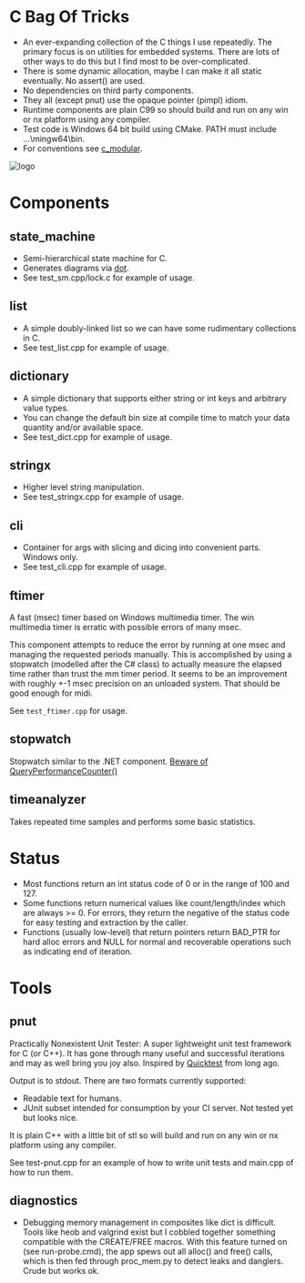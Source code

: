 
# C Bag Of Tricks

- An ever-expanding collection of the C things I use repeatedly. The primary focus is on
  utilities for embedded systems. There are lots of other ways to do this but I find most to be over-complicated.
- There is some dynamic allocation, maybe I can make it all static eventually. No assert() are used.
- No dependencies on third party components.
- They all (except pnut) use the opaque pointer (pimpl) idiom.
- Runtime components are plain C99 so should build and run on any win or nx platform using any compiler.
- Test code is Windows 64 bit build using CMake. PATH must include ...\mingw64\bin.
- For conventions see [c_modular](https://github.com/cepthomas/c_modular/blob/master/README.md).

![logo](felix.jpg)

# Components

## state_machine
- Semi-hierarchical state machine for C.
- Generates diagrams via [dot](https://www.graphviz.org/).
- See test_sm.cpp/lock.c for example of usage.

## list
- A simple doubly-linked list so we can have some rudimentary collections in C.
- See test_list.cpp for example of usage.

## dictionary
- A simple dictionary that supports either string or int keys and arbitrary value types.
- You can change the default bin size at compile time to match your data quantity and/or available space.
- See test_dict.cpp for example of usage.

## stringx
- Higher level string manipulation.
- See test_stringx.cpp for example of usage.

## cli
- Container for args with slicing and dicing into convenient parts. Windows only.
- See test_cli.cpp for example of usage.

## ftimer
A fast (msec) timer based on Windows multimedia timer. The win multimedia timer is erratic with possible
errors of many msec.

This component attempts to reduce the error by running at one msec and managing the requested periods manually.
This is accomplished by using a stopwatch (modelled after the C# class) to actually measure the elapsed time
rather than trust the mm timer period. It seems to be an improvement with roughly +-1 msec precision on an
unloaded system. That should be good enough for midi.

See `test_ftimer.cpp` for usage.

## stopwatch

Stopwatch similar to the .NET component. [Beware of QueryPerformanceCounter()](https://www.virtualdub.org/blog2/entry_106.html)

## timeanalyzer

Takes repeated time samples and performs some basic statistics.

# Status

- Most functions return an int status code of 0 or in the range of 100 and 127.
- Some functions return numerical values like count/length/index which are always >= 0.
  For errors, they return the negative of the status code for easy testing and extraction by the caller.
- Functions (usually low-level) that return pointers return BAD_PTR for hard alloc errors and
  NULL for normal and recoverable operations such as indicating end of iteration.

# Tools

## pnut
Practically Nonexistent Unit Tester: A super lightweight unit test framework for C (or C++).
It has gone through many useful and successful iterations and may as well bring you joy also.
Inspired by [Quicktest](http://quicktest.sourceforge.net/) from long ago.

Output is to stdout. There are two formats currently supported:
- Readable text for humans.
- JUnit subset intended for consumption by your CI server. Not tested yet but looks nice.

It is plain C++ with a little bit of stl so will build and run on any win or nx platform using any compiler.

See test-pnut.cpp for an example of how to write unit tests and main.cpp of how to run them.

## diagnostics
- Debugging memory management in composites like dict is difficult. Tools like heob and valgrind exist but I cobbled together
  something compatible with the CREATE/FREE macros. With this feature turned on (see run-probe.cmd), the app spews out all alloc() and
  free() calls, which is then fed through proc_mem.py to detect leaks and danglers. Crude but works ok.
